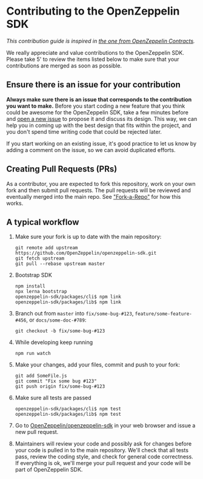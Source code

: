 # Contributing to the OpenZeppelin SDK

_This contribution guide is inspired in [the one from OpenZeppelin Contracts](https://github.com/OpenZeppelin/openzeppelin-solidity/blob/master/CONTRIBUTING.md)._

We really appreciate and value contributions to the OpenZeppelin SDK. Please take 5' to review the items listed below to make sure that your contributions are merged as soon as possible.

## Ensure there is an issue for your contribution

**Always make sure there is an issue that corresponds to the contribution you want to make.** Before you start coding a new feature that you think could be awesome for the OpenZeppelin SDK, take a few minutes before and [open a new issue](https://github.com/OpenZeppelin/openzeppelin-sdk/issues/new) to propose it and discuss its design. This way, we can help you in coming up with the best design that fits within the project, and you don't spend time writing code that could be rejected later.

If you start working on an existing issue, it's good practice to let us know by adding a comment on the issue, so we can avoid duplicated efforts.

## Creating Pull Requests (PRs)

As a contributor, you are expected to fork this repository, work on your own fork and then submit pull requests. The pull requests will be reviewed and eventually merged into the main repo. See ["Fork-a-Repo"](https://help.github.com/articles/fork-a-repo/) for how this works.

## A typical workflow

1. Make sure your fork is up to date with the main repository:
    ```
    git remote add upstream https://github.com/OpenZeppelin/openzeppelin-sdk.git
    git fetch upstream
    git pull --rebase upstream master
    ```

2. Bootstrap SDK
    ```
    npm install
    npx lerna bootstrap
    openzeppelin-sdk/packages/cli$ npm link
    openzeppelin-sdk/packages/lib$ npm link
    ```

3. Branch out from `master` into `fix/some-bug-#123`, `feature/some-feature-#456`, or `docs/some-doc-#789`:
    ```
    git checkout -b fix/some-bug-#123
    ```

4. While developing keep running
    ```
    npm run watch
    ```

5. Make your changes, add your files, commit and push to your fork:
    ```
    git add SomeFile.js
    git commit "Fix some bug #123"
    git push origin fix/some-bug-#123
    ```

6. Make sure all tests are passed
    ```
    openzeppelin-sdk/packages/cli$ npm test
    openzeppelin-sdk/packages/lib$ npm test
    ```

7. Go to [OpenZeppelin/openzeppelin-sdk](https://github.com/OpenZeppelin/openzeppelin-sdk) in your web browser and issue a new pull request.

8. Maintainers will review your code and possibly ask for changes before your code is pulled in to the main repository. We'll check that all tests pass, review the coding style, and check for general code correctness. If everything is ok, we'll merge your pull request and your code will be part of OpenZeppelin SDK.
